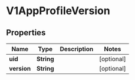 # V1AppProfileVersion

## Properties
Name | Type | Description | Notes
------------ | ------------- | ------------- | -------------
**uid** | **String** |  |  [optional]
**version** | **String** |  |  [optional]
